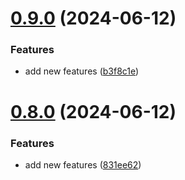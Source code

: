 # [0.9.0](https://github.com/onursabanoglu/new-version/compare/v0.8.0...v0.9.0) (2024-06-12)


### Features

* add new features ([b3f8c1e](https://github.com/onursabanoglu/new-version/commit/b3f8c1e42d5af692d800d6a854a931cddfad07d5))

# [0.8.0](https://github.com/onursabanoglu/new-version/compare/v0.7.0...v0.8.0) (2024-06-12)


### Features

* add new features ([831ee62](https://github.com/onursabanoglu/new-version/commit/831ee62186e65e7b45866cda81c1d87074ba49b2))

